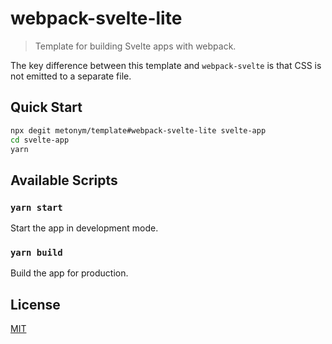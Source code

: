 # webpack-svelte-lite

> Template for building Svelte apps with webpack.

The key difference between this template and `webpack-svelte` is that CSS is not emitted to a separate file.

## Quick Start

```sh
npx degit metonym/template#webpack-svelte-lite svelte-app
cd svelte-app
yarn
```

## Available Scripts

### `yarn start`

Start the app in development mode.

### `yarn build`

Build the app for production.

## License

[MIT](LICENSE)
